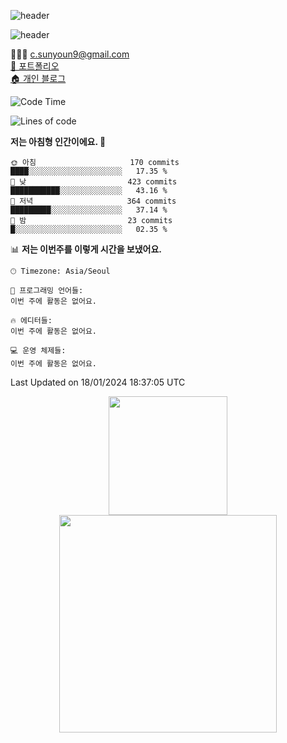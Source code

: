 ![header](https://capsule-render.vercel.app/api?type=waving&color=5594F0&height=90&section=header&text=&animation=fadeIn)

![header](https://capsule-render.vercel.app/api?type=transparent&text=Sunyoung's_Github&fontAlign=18&fontSize=30&color=6FC7E1)

<span>👩🏻‍💻 c.sunyoun9@gmail.com </span> <br/>
<a href="https://coherent-cattle-2fb.notion.site/db1ad82309d040e19566146739a82f5b?pvs=4"> 🙌 포트폴리오 </a> <br/>
<a href="https://note-ballpen.tistory.com" > 🏠 개인 블로그 </a>

<!-- 
<hr />

📋 Languages<br /><br />
![JavaScript](https://img.shields.io/badge/javascript-%23323330.svg?style=for-the-badge&logo=javascript&logoColor=%23F7DF1E)

👨‍💻 FrontEnd Stack<br /><br />
![React](https://img.shields.io/badge/react-%2320232a.svg?style=for-the-badge&logo=react&logoColor=%2361DAFB)
![SASS](https://img.shields.io/badge/SASS-hotpink.svg?style=for-the-badge&logo=SASS&logoColor=white)
![Styled Components](https://img.shields.io/badge/styled--components-DB7093?style=for-the-badge&logo=styled-components&logoColor=white)

🛠 Tool<br /><br />
![Visual Studio Code](https://img.shields.io/badge/Visual%20Studio%20Code-0078d7.svg?style=for-the-badge&logo=visual-studio-code&logoColor=white)
![Git](https://img.shields.io/badge/git-%23F05033.svg?style=for-the-badge&logo=git&logoColor=white)
![GitHub](https://img.shields.io/badge/github-%23121011.svg?style=for-the-badge&logo=github&logoColor=white)

![Lines of code](https://img.shields.io/badge/%EC%A0%80%EB%8A%94%20%EC%97%AC%ED%83%9C%EA%B9%8C%EC%A7%80%20-893.9%20thousand%20%EC%A4%84%EC%9D%98%20%EC%BD%94%EB%93%9C%EB%A5%BC%20%EC%9E%91%EC%84%B1%ED%96%88%EC%96%B4%EC%9A%94.-blue)

🏷 Contact Me<br /><br /> -->



  <!--START_SECTION:waka-->
![Code Time](http://img.shields.io/badge/Code%20Time-463%20hrs%2032%20mins-blue)

![Lines of code](https://img.shields.io/badge/%EC%A0%80%EB%8A%94%20%EC%97%AC%ED%83%9C%EA%B9%8C%EC%A7%80%20-968.8%20thousand%20%EC%A4%84%EC%9D%98%20%EC%BD%94%EB%93%9C%EB%A5%BC%20%EC%9E%91%EC%84%B1%ED%96%88%EC%96%B4%EC%9A%94.-blue)

**저는 아침형 인간이에요. 🐤** 

```text
🌞 아침                     170 commits         ████░░░░░░░░░░░░░░░░░░░░░   17.35 % 
🌆 낮　                     423 commits         ███████████░░░░░░░░░░░░░░   43.16 % 
🌃 저녁                     364 commits         █████████░░░░░░░░░░░░░░░░   37.14 % 
🌙 밤　                     23 commits          █░░░░░░░░░░░░░░░░░░░░░░░░   02.35 % 
```


📊 **저는 이번주를 이렇게 시간을 보냈어요.** 

```text
🕑︎ Timezone: Asia/Seoul

💬 프로그래밍 언어들: 
이번 주에 활동은 없어요.

🔥 에디터들: 
이번 주에 활동은 없어요.

💻 운영 체제들: 
이번 주에 활동은 없어요.
```


 Last Updated on 18/01/2024 18:37:05 UTC
<!--END_SECTION:waka-->

<div align="center">
   <p display="inline">
    <a href="https://github.com/suny0ung">
     <img height="190" src="https://github-readme-stats.vercel.app/api?username=suny0ung&hide=none&hide_title=false&show_icons=ture&include_all_commits=false&theme=default" />
     <img width="348" src="https://github-readme-stats.vercel.app/api/top-langs/?username=suny0ung&layout=compact&show_icons=ture&show_owner=ture&hide_title=false&theme=default&hide=none" />
    </a>
  </p>

</div>


<!--
**suny0ung/suny0ung** is a ✨ _special_ ✨ repository because its `README.md` (this file) appears on your GitHub profile.

Here are some ideas to get you started:

- 🔭 I’m currently working on ...
- 🌱 I’m currently learning ...
- 👯 I’m looking to collaborate on ...
- 🤔 I’m looking for help with ...
- 💬 Ask me about ...
- 📫 How to reach me: ...
- 😄 Pronouns: ...
- ⚡ Fun fact: ...
-->
